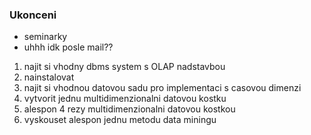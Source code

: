 ### Ukonceni
- seminarky
- uhhh idk posle mail??

1. najit si vhodny dbms system s OLAP nadstavbou
2. nainstalovat
3. najit si vhodnou datovou sadu pro implementaci s casovou dimenzi
4. vytvorit jednu multidimenzionalni datovou kostku
5. alespon 4 rezy multidimenzionalni datovou kostkou
6. vyskouset alespon jednu metodu data miningu
